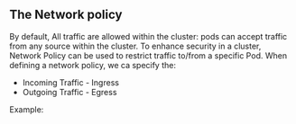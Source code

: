 ## The Network policy
By default, All traffic are allowed within the cluster: pods can accept traffic from any source within the cluster. To enhance security in a cluster, Network Policy can be used to restrict traffic to/from a specific Pod.
When defining a network policy, we ca specify the:
- Incoming Traffic - Ingress
- Outgoing Traffic - Egress

Example: 
